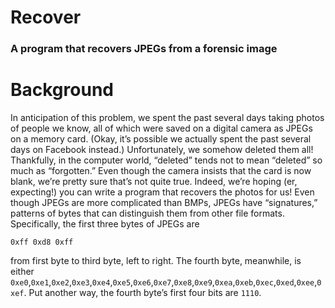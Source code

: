# Recover
### A program that recovers JPEGs from a forensic image

# Background
In anticipation of this problem, we spent the past several days taking photos of people we know, all of which were saved on a digital camera as JPEGs on a memory card. (Okay, it’s possible we actually spent the past several days on Facebook instead.) Unfortunately, we somehow deleted them all! Thankfully, in the computer world, “deleted” tends not to mean “deleted” so much as “forgotten.” Even though the camera insists that the card is now blank, we’re pretty sure that’s not quite true. Indeed, we’re hoping (er, expecting!) you can write a program that recovers the photos for us!
Even though JPEGs are more complicated than BMPs, JPEGs have “signatures,” patterns of bytes that can distinguish them from other file formats. Specifically, the first three bytes of JPEGs are
```
0xff 0xd8 0xff
```
from first byte to third byte, left to right. The fourth byte, meanwhile, is either ```0xe0```,```0xe1```,```0xe2```,```0xe3```,```0xe4```,```0xe5```,```0xe6```,```0xe7```,```0xe8```,```0xe9```,```0xea```,```0xeb```,```0xec```,```0xed```,```0xee```,```0xef```. Put another way, the fourth byte’s first four bits are ```1110```.
